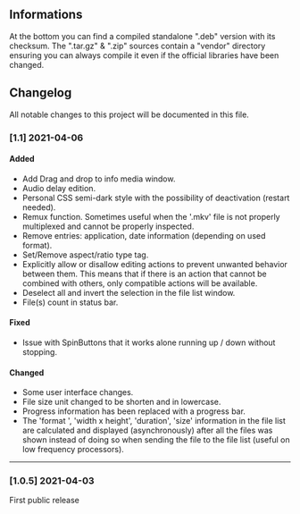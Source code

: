 ## Informations

At the bottom you can find a compiled standalone ".deb" version with its checksum. The ".tar.gz" & ".zip" sources contain a "vendor" directory ensuring you can always compile it even if the official libraries have been changed.

## Changelog

All notable changes to this project will be documented in this file.

### [1.1] 2021-04-06

#### Added

- Add Drag and drop to info media window.
- Audio delay edition.
- Personal CSS semi-dark style with the possibility of deactivation (restart needed).
- Remux function. Sometimes useful when the '.mkv' file is not properly multiplexed and cannot be properly inspected.
- Remove entries: application, date information (depending on used format).
- Set/Remove aspect/ratio type tag.
- Explicitly allow or disallow editing actions to prevent unwanted behavior between them. This means that if there is an action that cannot be combined with others, only compatible actions will be available. 
- Deselect all and invert the selection in the file list window.
- File(s) count in status bar.

#### Fixed

- Issue with SpinButtons that it works alone running up / down without stopping.

#### Changed

- Some user interface changes.
- File size unit changed to be shorten and in lowercase.
- Progress information has been replaced with a progress bar.
- The 'format ',  'width x height',  'duration',  'size'  information in the file list are calculated and displayed (asynchronously) after all the files was shown instead of doing so when sending the file to the file list (useful on low frequency processors).

---

### [1.0.5] 2021-04-03

First public release

